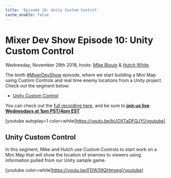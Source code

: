 ```yaml
---
title: 'Episode 10: Unity Custom Control'
cache_enable: false
---
```


# Mixer Dev Show Episode 10: Unity Custom Control
Wednesday, November 28th 2018, hosts: [Mike Blouin](https://twitter.com/MichaelBlouin) & [Hutch White](https://twitter.com/AechDub)

The tenth [#MixerDevShow](https://twitter.com/hashtag/MixerDevShow) episode, where we start building a Mini Map using Custom Controls and real time enemy locations from a Unity project. Check out the segment below:

- [Unity Custom Control](https://youtu.be/FDW39QHmseg)

You can check out the [full recording here](https://youtu.be/bUOXTaDFQJY), and be sure to [**join us live Wednesdays at 1pm PST/4pm EST**](https://mixer.com/MixerDevShow)

[youtube autoplay=1 color=white]https://youtu.be/bUOXTaDFQJY[/youtube]

## Unity Custom Control
In this segment, Mike and Hutch use Custom Controls to start work on a Mini Map that will show the location of enemies to viewers using information pulled from our Unity sample game.

[youtube color=white]https://youtu.be/FDW39QHmseg[/youtube]
